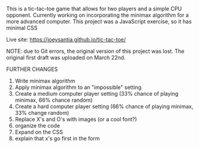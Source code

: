 
This is a tic-tac-toe game that allows for two players and a simple CPU opponent. Currently working on incorporating the minimax algorithm for a more advanced computer. This project was a JavaScript exercise, so it has minimal CSS

Live site: https://joeysantia.github.io/tic-tac-toe/

NOTE: due to Git errors, the original version of this project was lost. The original first draft was uploaded on March 22nd.

FURTHER CHANGES
1. Write minimax algorithm
2. Apply minimax algorithm to an "impossible" setting
3. Create a medium computer player setting (33% chance of playing minimax, 66% chance random)
4. Create a hard computer player setting (66% chance of playing minimax, 33% change random)
5. Replace X's and O's with images (or a cool font?)
6. organize the code
7. Expand on the CSS
8. explain that x's go first in the form
